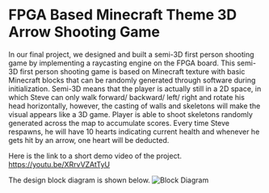 # FPGA Based Minecraft Theme 3D Arrow Shooting Game

In our final project, we designed and built a semi-3D first person shooting game by implementing a raycasting engine on the FPGA board. This semi-3D first person shooting game is based on Minecraft texture with basic Minecraft blocks that can be randomly generated through software during initialization. Semi-3D means that the player is actually still in a 2D space, in which Steve can only walk forward/ backward/ left/ right and rotate his head horizontally, however, the casting of walls and skeletons will make the visual appears like a 3D game. Player is able to shoot skeletons randomly generated across the map to accumulate scores. Every time Steve respawns, he will have 10 hearts indicating current health and whenever he gets hit by an arrow, one heart will be deducted.

Here is the link to a short demo video of the project.
https://youtu.be/XRrvVZAtTyU

The design block diagram is shown below.
![Block Diagram](https://github.com/jcgs2503/FPGA-Based-Minecraft-Theme-3D-Arrow-Shooting-Game/assets/63511765/70885af2-4a74-4ded-a4f1-fccdfdba7e8f)
